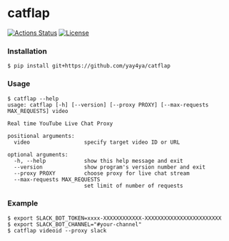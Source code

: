 catflap
=======

[![Actions Status](https://github.com/yay4ya/catflap/workflows/build/badge.svg)](https://github.com/yay4ya/catflap/actions?query=workflow%3Abuild)
[![License](https://img.shields.io/github/license/yay4ya/catflap)](https://github.com/yay4ya/catflap/blob/master/LICENSE)


### Installation

```
$ pip install git+https://github.com/yay4ya/catflap
```

### Usage

```
$ catflap --help
usage: catflap [-h] [--version] [--proxy PROXY] [--max-requests MAX_REQUESTS] video

Real time YouTube Live Chat Proxy

positional arguments:
  video                 specify target video ID or URL

optional arguments:
  -h, --help            show this help message and exit
  --version             show program's version number and exit
  --proxy PROXY         choose proxy for live chat stream
  --max-requests MAX_REQUESTS
                        set limit of number of requests
```


### Example

```
$ export SLACK_BOT_TOKEN=xxxx-XXXXXXXXXXXX-XXXXXXXXXXXXXXXXXXXXXXXX
$ export SLACK_BOT_CHANNEL="#your-channel"
$ catflap videoid --proxy slack
```
